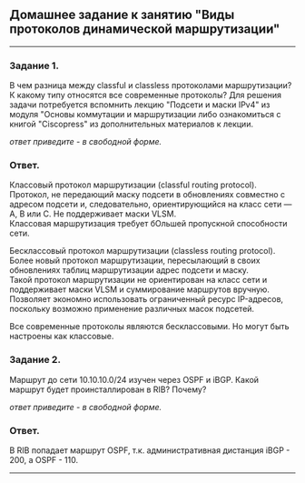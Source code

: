 ## Домашнее задание к занятию "Виды протоколов динамической маршрутизации"   

------

### Задание 1.

В чем разница между classful и classless протоколами маршрутизации? К какому типу относятся все современные протоколы? 
Для решения задачи потребуется вспомнить лекцию "Подсети и маски IPv4" из модуля "Основы коммутации и маршрутизации либо ознакомиться с книгой "Ciscopress" из дополнительных материалов к лекции. 

*ответ приведите - в свободной форме.*

### Ответ.  

Классовый протокол маршрутизации (classful routing protocol).  
Протокол, не передающий маску подсети в обновлениях совместно с адресом подсети и, следовательно, ориентирующийся на класс сети — А, В или С. Не поддерживает маски VLSM.  
Классовая маршрутизация требует бОльшей пропускной способности сети.  

Бесклассовый протокол маршрутизации (classless routing protocol).  
Более новый протокол маршрутизации, пересылающий в своих обновлениях таблиц маршрутизации адрес подсети и маску.  
Такой протокол маршрутизации не ориентирован на класс сети и поддерживает маски VLSM и суммирование маршрутов вручную.  
Позволяет экономно использовать ограниченный ресурс IP-адресов, поскольку возможно применение различных масок подсетей.  

Все современные протоколы являются бесклассовыми. Но могут быть настроены как классовые.  

### Задание 2.

Маршрут до сети 10.10.10.0/24 изучен через OSPF и iBGP. Какой маршрут будет проинсталлирован в RIB? Почему?

*ответ приведите - в свободной форме.*

### Ответ.  

В RIB попадает маршрут OSPF, т.к. административная дистанция iBGP - 200, а OSPF - 110.  

------
